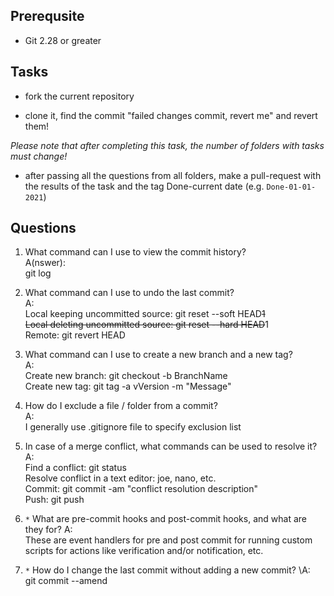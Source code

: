 ## Prerequsite

* Git 2.28 or greater

## Tasks

* fork the current repository

* clone it, find the commit "failed changes commit, revert me" and revert them! 

*Please note that after completing this task, the number of folders with tasks must change!*

* after passing all the questions from all folders, make a pull-request with the results of the task and the tag Done-current date (e.g. `Done-01-01-2021`)


## Questions

1. What command can I use to view the commit history?  
A(nswer):  
	git log  

2. What command can I use to undo the last commit?  
A:  
	Local keeping uncommitted source: 	git reset --soft HEAD~~1  
	Local deleting uncommitted source: 	git reset --hard HEAD~~1  
	Remote: 				git revert HEAD  

3. What command can I use to create a new branch and a new tag?  
A:  
	Create new branch: 	git checkout -b BranchName  
	Create new tag:		git tag -a vVersion -m "Message"  

4. How do I exclude a file / folder from a commit?  
A:  
	I generally use .gitignore file to specify exclusion list

5. In case of a merge conflict, what commands can be used to resolve it?  
A:  
	Find a conflict: 			git status  
	Resolve conflict in a text editor: 	joe, nano, etc.  
	Commit:					git commit -am "conflict resolution description"  
	Push:					git push  

6. `*` What are pre-commit hooks and post-commit hooks, and what are they for?
A:  
	These are event handlers for pre and post commit for running custom scripts for actions like verification and/or notification, etc.

7. `*` How do I change the last commit without adding a new commit?
\A:  
	git commit --amend
	